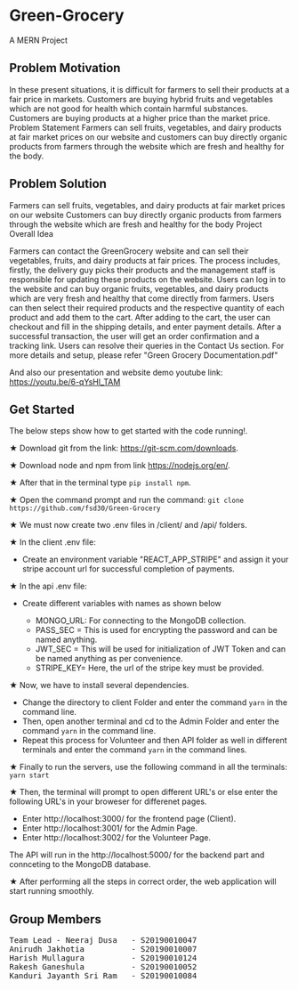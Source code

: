 # Green-Grocery
A MERN Project

## Problem Motivation

In these present situations, it is difficult for farmers to sell their products at a fair price in markets. Customers are buying hybrid fruits and vegetables which are not good for health which contain harmful substances. Customers are buying products at a higher price than the market price. Problem Statement Farmers can sell fruits, vegetables, and dairy products at fair market prices on our website and customers can buy directly organic products from farmers through the website which are fresh and healthy for the body.

## Problem Solution

Farmers can sell fruits, vegetables, and dairy products at fair market prices on our website
Customers can buy directly organic products from farmers through the website which are fresh and healthy for the body
Project Overall Idea

Farmers can contact the GreenGrocery website and can sell their vegetables, fruits, and dairy products at fair prices.
The process includes, firstly, the delivery guy picks their products and the management staff is responsible for updating these products on the website.
Users can log in to the website and can buy organic fruits, vegetables, and dairy products which are very fresh and healthy that come directly from farmers.
Users can then select their required products and the respective quantity of each product and add them to the cart. After adding to the cart, the user can checkout and fill in the shipping details, and enter payment details.
After a successful transaction, the user will get an order confirmation and a tracking link. Users can resolve their queries in the Contact Us section.
For more details and setup, please refer "Green Grocery Documentation.pdf"

And also our presentation and website demo youtube link: https://youtu.be/6-qYsHl_TAM

## Get Started

The below steps show how to get started with the code running!.

★ Download git from the link:
https://git-scm.com/downloads.

★ Download node and npm from link
https://nodejs.org/en/.

★ After that in the terminal type ```pip install npm```.

★ Open the command prompt and run the command: 
```git clone https://github.com/fsd30/Green-Grocery```

★ We must now create two .env files in /client/ and /api/ folders.
  
★ In the client .env file:

- Create an environment variable "REACT_APP_STRIPE" and assign it your stripe account url for successful completion of payments.

★ In the api .env file:

- Create different variables with names as shown below 

  - MONGO_URL: For connecting to the MongoDB collection.
  - PASS_SEC = This is used for encrypting the password and can be named anything. 
  - JWT_SEC = This will be used for initialization of JWT Token and can be named anything as per convenience.
  - STRIPE_KEY= Here, the url of the stripe key must be provided.

★ Now, we have to install several dependencies.

- Change the directory to client Folder and enter the command ```yarn``` in the command line.
- Then, open another terminal and cd to the Admin Folder and enter the command ```yarn``` in the command line.
- Repeat this process for Volunteer and then API folder as well in different terminals and enter the command ```yarn``` in the command lines.

★ Finally to run the servers, use the following command
in all the terminals: ```yarn start```

★ Then, the terminal will prompt to open different URL's or else
enter the following URL's in your broweser for differenet pages.
- Enter http://localhost:3000/ for the frontend page (Client).
- Enter http://localhost:3001/ for the Admin Page.
- Enter http://localhost:3002/ for the Volunteer Page.

The API will run in the http://localhost:5000/ for the backend part and connceting to the MongoDB database.

★ After performing all the steps in correct order, the web application will start running smoothly. 

## Group Members

<pre>
Team Lead - Neeraj Dusa   - S20190010047
Anirudh Jakhotia          - S20190010007
Harish Mullagura          - S20190010124
Rakesh Ganeshula          - S20190010052
Kanduri Jayanth Sri Ram   - S20190010084
</pre>
